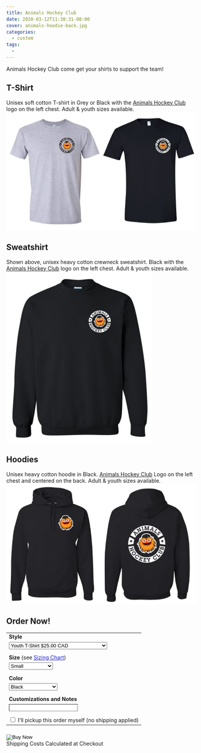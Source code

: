 ```yaml
---
title: Animals Hockey Club
date: 2020-03-12T11:38:31-08:00
cover: animals-hoodie-back.jpg
categories:
  - custom
tags:
  -
---
```


Animals Hockey Club come get your shirts to support the team!

<!--more-->


## T-Shirt 
Unisex soft cotton T-shirt in Grey or Black with the [Animals Hockey Club](https://www.instagram.com/animalshockeyclub/) logo on the left chest.  Adult & youth sizes available.
![Animals Hockey Club Tshirt in Grey and Black](animals-tshirt.jfif "Animals Hockey Club Tshirt in Grey and Black")

## Sweatshirt
Shown above, unisex heavy cotton crewneck sweatshirt.  Black with the [Animals Hockey Club](https://www.instagram.com/animalshockeyclub/) logo on the left chest.  Adult & youth sizes available.
![Animals Hockey Club sweatshirt in Black](animals-sweater.jfif "Animals Hockey Club sweatshirt in Black")

## Hoodies
Unisex heavy cotton hoodie in Black.  [Animals Hockey Club](https://www.instagram.com/animalshockeyclub/) Logo on the left chest and centered on the back.  Adult & youth sizes available.
![Animals Hockey Club Hoodie in Black](animals-hoodies.jfif "Animals Hockey Club Hoodie in Black")



<h2 id="order_now"> Order Now!</h2>
<form action="https://www.paypal.com/cgi-bin/webscr" method="post" target="_top">
  <input type="hidden" name="cmd" value="_s-xclick" />
  <input type="hidden" id="hosted_button_id" name="hosted_button_id" value="A2BTZSU4V56LU" />
  <table class="not-prose">
    <tr>
      <td>
        <input type="hidden" name="on0" value="Style"/>
        <strong>Style</strong>
      </td>
    </tr>
    <tr>
      <td>
        <select id="os0" name="os0" class="input input-bordered" style="appearance:auto; -webkit-appearance: auto" onChange="updateItemName()">
          <option value="Youth T-Shirt">
            Youth T-Shirt $25.00 CAD
          </option>
          <option value="Youth Crewneck">
            Youth Crewneck Sweatshirt $40.00 CAD
          </option>
          <option value="outh Hoodie">
            Youth Hoodie $45.00 CAD
          </option>
           <option value="Adult T-Shirt">
            Adult T-Shirt $25.00 CAD
          </option>
          <option value="Adult Crewneck">
            Adult Crewneck Sweatshirt $40.00 CAD
          </option>
          <option value="Adult Hoodie">
            Adult Hoodie $45.00 CAD
          </option>
        </select>
      </td>
    </tr>
    <tr>
      <td style="padding-top:10px">
        <input type="hidden" name="on1" value="Size"/>
        <strong>Size</strong> (see <a target="_blank" style="color:#22c;" href="/sizing-chart/">Sizing Chart</a>)
      </td>
    </tr>
    <tr>
      <td>
        <select id="os1" name="os1" class="input input-bordered" style="appearance:auto; -webkit-appearance: auto" onChange="updateItemName()">
          <option value="XS">
            XS - T-shirt only
          </option>
          <option value="Small" selected>
            Small
          </option>
          <option value="Medium">
            Medium
          </option>
          <option value="Large">
            Large
          </option>
          <option value="XL">
            XL
          </option>
          <option value="2XL">
            2XL
          </option>
          <option value="3XL">
            3XL
          </option>
        </select>
      </td>
    </tr>
    <tr>
      <td style="padding-top:10px">
        <input type="hidden" name="on2" value="Color"/>
        <strong>Color</strong>
      </td>
    </tr>
    <tr>
      <td>
        <select id="os2" name="os2" class="input input-bordered" style="appearance:auto; -webkit-appearance: auto" onChange="updateItemName()">
          <option value="Black" selected>
            Black
          </option>
          <option value="Grey" >
            Grey (T-shirt only)
          </option>
        </select>
      </td>
    </tr>
    <tr>
      <td style="padding-top:10px">
        <input type="hidden" name="on3" value="Customizations and Notes"/>
      <strong>Customizations and Notes</strong>
      </td>
    </tr>
    <tr>
      <td>
        <input type="text" name="os3" style="border-width:1px" maxLength="500" class="input input-bordered"/>
      </td>
    </tr>
    <tr>
      <td style="padding-top:10px">
        <input type="checkbox" name="local-pickup" onClick="toggleLocalPickup()"/> I'll pickup this order myself (no shipping applied)
        <input type="hidden" id="no_shipping" name="no_shipping" value=2 />
      </td>
    </tr>

  </table>
  <input type="hidden" id ="item_name" name="item_name" value="Animals Hockey">
  <input type="hidden" id ="os4" name="os4" value="HAnimals Hockey">
  <input type="hidden" name="currency_code" value="CAD" />
  <input style="margin-top:10px" type="image" src="https://www.paypalobjects.com/en_US/i/btn/btn_buynowCC_LG.gif" border="0" name="submit" title="PayPal - The safer, easier way to pay online!" alt="Buy Now" onClick="updateItemName()"/>
  <div>Shipping Costs Calculated at Checkout</div>
  <script>
    let designName = document.getElementById("title");
    let designNameField = document.getElementById("os4");
    designNameField.setAttribute('value',designName.innerText)
    function updateItemName() {
      let design = document.getElementById("title");
      let shirtStyle = document.getElementById("os0");
      let shirtSize = document.getElementById("os1");
      let shirtColor = document.getElementById("os2");
      let itemName = document.getElementById("item_name");
      console.log(
        design.innerText + " " + 
        shirtSize.options[shirtSize.selectedIndex].value + " " + 
        shirtColor.options[shirtColor.selectedIndex].value + " " + 
        shirtStyle.options[shirtStyle.selectedIndex].value
      )
      itemName.setAttribute('value', 
        design.innerText + " " + 
        shirtSize.options[shirtSize.selectedIndex].value + " " + 
        shirtColor.options[shirtColor.selectedIndex].value + " " + 
        shirtStyle.options[shirtStyle.selectedIndex].value
      )
    }
    function toggleLocalPickup() {
      const shippingButtonID="A2BTZSU4V56LU"
      const freeShippingButtonID="ZWFF9QBX8ZAPE"
      let shippingState = document.getElementById("hosted_button_id");
      let shippingPrompt = document.getElementById("no_shipping");
      if (shippingState.value == shippingButtonID) {
        shippingState.setAttribute('value',freeShippingButtonID)
        shippingPrompt.setAttribute('value',1)
      } else {
        shippingState.setAttribute('value',shippingButtonID)
        shippingPrompt.setAttribute('value',2)
      }
      return true
    }
  </script>
